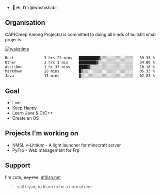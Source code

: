 - 👋 Hi, I’m @woshishabii

## Organisation

CAP(Creep Among Projects) is committed to doing all kinds of bullshit small projects.

[![wakatime](https://wakatime.com/badge/user/34d02784-acc1-4a16-82d7-33fdb53c4ed6.svg)](https://wakatime.com/@34d02784-acc1-4a16-82d7-33fdb53c4ed6)


<!--START_SECTION:waka-->

```txt
Rust              3 hrs 29 mins   █████████▓░░░░░░░░░░░░░░░   39.33 %
Other             3 hrs 1 min     ████████▓░░░░░░░░░░░░░░░░   34.00 %
AsciiDoc          1 hr 37 mins    ████▓░░░░░░░░░░░░░░░░░░░░   18.18 %
Markdown          28 mins         █▒░░░░░░░░░░░░░░░░░░░░░░░   05.33 %
Java              15 mins         ▓░░░░░░░░░░░░░░░░░░░░░░░░   02.83 %
```

<!--END_SECTION:waka-->

## Goal
- Live
- Keep Happy
- Learn Java & C/C++
- Create an OS

## Projects I'm working on

- NMSL v-Lithium - A light launcher for minecraft server
- PyFrp - Web management for Frp


## Support
I'm cute, ~~pay me~~.
[afdian.net](https://afdian.net/a/woshishabi)

> still trying to learn to be a normal one

<!---
woshishabii/woshishabii is a ✨ special ✨ repository because its `README.md` (this file) appears on your GitHub profile.
You can click the Preview link to take a look at your changes.
--->
